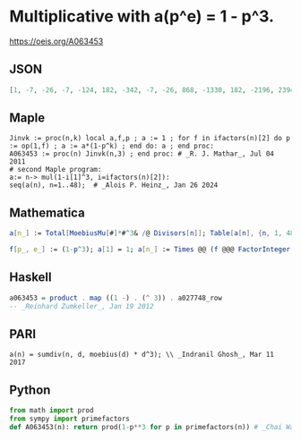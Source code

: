 # Multiplicative with a\(p^e\) \= 1 \- p^3\.
https://oeis.org/A063453
## JSON
```JSON
[1, -7, -26, -7, -124, 182, -342, -7, -26, 868, -1330, 182, -2196, 2394, 3224, -7, -4912, 182, -6858, 868, 8892, 9310, -12166, 182, -124, 15372, -26, 2394, -24388, -22568, -29790, -7, 34580, 34384, 42408, 182, -50652, 48006, 57096, 868, -68920, -62244, -79506, 9310, 3224, 85162, -103822, 182]
```
## Maple
```Maple
Jinvk := proc(n,k) local a,f,p ; a := 1 ; for f in ifactors(n)[2] do p := op(1,f) ; a := a*(1-p^k) ; end do: a ; end proc:
A063453 := proc(n) Jinvk(n,3) ; end proc: # _R. J. Mathar_, Jul 04 2011
# second Maple program:
a:= n-> mul(1-i[1]^3, i=ifactors(n)[2]):
seq(a(n), n=1..48);  # _Alois P. Heinz_, Jan 26 2024
```
## Mathematica
```Mathematica
a[n_] := Total[MoebiusMu[#]*#^3& /@ Divisors[n]]; Table[a[n], {n, 1, 48}] (* _Jean-François Alcover_, Jul 26 2011 *)
```
```Mathematica
f[p_, e_] := (1-p^3); a[1] = 1; a[n_] := Times @@ (f @@@ FactorInteger[n]); Array[a, 100] (* _Amiram Eldar_, Dec 08 2020 *)
```
## Haskell
```Haskell
a063453 = product . map ((1 -) . (^ 3)) . a027748_row
-- _Reinhard Zumkeller_, Jan 19 2012
```
## PARI
```PARI
a(n) = sumdiv(n, d, moebius(d) * d^3); \\ _Indranil Ghosh_, Mar 11 2017
```
## Python
```Python
from math import prod
from sympy import primefactors
def A063453(n): return prod(1-p**3 for p in primefactors(n)) # _Chai Wah Wu_, Sep 08 2023
```
